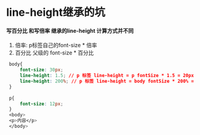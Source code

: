 # line-height继承的坑
#### 写百分比 和写倍率 继承的line-height 计算方式并不同
1. 倍率: p标签自己的font-size * 倍率
2. 百分比 父级的 font-size * 百分比
```css
 body{
     font-size: 30px;
     line-height: 1.5; // p 标签 line-height = p fontSize * 1.5 = 20px
     line-height: 200%; // p 标签 line-height = body fontSize * 200% = 60px;
 }
 
 p{
     font-size: 12px;
 }
 <body>
 <p>内容</p>
 </body>
```
